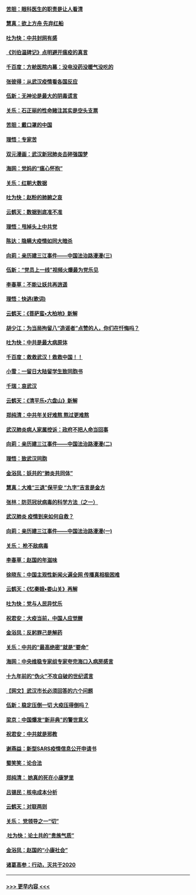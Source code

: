 #### [苦胆：眼科医生的职责是让人看清](../pages/nsc993/n11853840.md?t=02082322) 
#### [慧真：欲上方舟 先弃红船](../pages/nsc993/n11853483.md?t=02082322) 
#### [吐为快：中共封网有感](../pages/nsc993/n11852575.md?t=02082322) 
#### [《刘伯温碑记》点明避开瘟疫的真言](../pages/nsc993/n11852128.md?t=02082322) 
#### [千百度：方舱医院内幕：没电没药没暖气没吃的](../pages/nsc993/n11850211.md?t=02082322) 
#### [张彼得：从武汉疫情看各国反应](../pages/nsc993/n11850102.md?t=02082322) 
#### [伍新：无神论是最大的阴毒谎言](../pages/nsc993/n11846129.md?t=02082322) 
#### [关乐：石正丽的性命赌注其实是空头支票](../pages/nsc993/n11846109.md?t=02082322) 
#### [苦胆：戴口罩的中国](../pages/nsc993/n11845576.md?t=02082322) 
#### [理悟：专家苦](../pages/nsc993/n11845564.md?t=02082322) 
#### [双元漫画：武汉新冠肺炎击碎强国梦](../pages/nsc993/n11843320.md?t=02082322) 
#### [海网：党妈的“瘟心怀抱”](../pages/nsc993/n11840740.md?t=02082322) 
#### [关乐：红朝大数据](../pages/nsc993/n11840675.md?t=02082322) 
#### [吐为快：赵粉的肺腑之哀](../pages/nsc993/n11840618.md?t=02082322) 
#### [云鹤天：数据到底准不准](../pages/nsc993/n11840325.md?t=02082322) 
#### [理悟：甩掉头上中共党](../pages/nsc993/n11838826.md?t=02082322) 
#### [陈达：隐瞒大疫情如同大暗杀](../pages/nsc993/n11838771.md?t=02082322) 
#### [向莉：亲历建三江事件——中国法治路漫漫(三)](../pages/nsc993/n11831825.md?t=02082322) 
#### [伍新：“党员上一线”视频火爆最为党乐见](../pages/nsc993/n11838200.md?t=02082322) 
#### [李春草：不能让妖共再逍遥](../pages/nsc993/n11838102.md?t=02082322) 
#### [理悟：快逃(歌词)](../pages/nsc993/n11838083.md?t=02082322) 
#### [云鹤天：《菩萨蛮▪大柏地》新解](../pages/nsc993/n11838059.md?t=02082322) 
#### [胡少江：为当局拘留八“造谣者”点赞的人，你们在忏悔吗？](../pages/nsc993/n11836801.md?t=02082322) 
#### [吐为快：中共是最大病原体](../pages/nsc993/n11836748.md?t=02082322) 
#### [千百度：救救武汉！救救中国！！](../pages/nsc993/n11836145.md?t=02082322) 
#### [小雪：一留日大陆留学生致同胞书](../pages/nsc993/n11834624.md?t=02082322) 
#### [千瑞：哀武汉](../pages/nsc993/n11833647.md?t=02082322) 
#### [云鹤天：《清平乐▪六盘山》新解](../pages/nsc993/n11833611.md?t=02082322) 
#### [郑纯清：中共年关好难熬 熬过更难熬](../pages/nsc993/n11833489.md?t=02082322) 
#### [武汉肺炎病人家属控诉：政府不把人命当回事](../pages/nsc993/n11833205.md?t=02082322) 
#### [向莉：亲历建三江事件——中国法治路漫漫(二)](../pages/nsc993/n11829102.md?t=02082322) 
#### [理悟：致武汉同胞](../pages/nsc993/n11831522.md?t=02082322) 
#### [金浴凤：妖共的“肺炎共同体”](../pages/nsc993/n11829448.md?t=02082322) 
#### [慧真：大难“三退”保平安 “九字”吉言是金方](../pages/nsc993/n11829501.md?t=02082322) 
#### [张林：防范冠状病毒的科学方法（之一）](../pages/nsc993/n11828618.md?t=02082322) 
#### [武汉肺炎 疫情到来如何自救？](../pages/nsc993/n11827632.md?t=02082322) 
#### [向莉：亲历建三江事件——中国法治路漫漫(一)](../pages/nsc993/n11827190.md?t=02082322) 
#### [关乐： 枪不敌病毒](../pages/nsc993/n11826746.md?t=02082322) 
#### [李春草：赵国的年滋味](../pages/nsc993/n11826321.md?t=02082322) 
#### [徐晓东：中国主观性新闻火遍全网 传播真相极困难](../pages/nsc993/n11826508.md?t=02082322) 
#### [云鹤天：《忆秦娥▪娄山关》再解](../pages/nsc993/n11824682.md?t=02082322) 
#### [吐为快：党与人民异忧乐](../pages/nsc993/n11824660.md?t=02082322) 
#### [祝君安：大疫当前，中国人应觉醒](../pages/nsc993/n11821946.md?t=02082322) 
#### [金浴凤：反躬罪己是解药](../pages/nsc993/n11820280.md?t=02082322) 
#### [关乐：中共的“最高绝密”就是“要命”](../pages/nsc993/n11816946.md?t=02082322) 
#### [海网：中央维稳专家组专家夸完海口入病房感言](../pages/nsc993/n11815138.md?t=02082322) 
#### [十九年前的“伪火”不攻自破的世纪谎言](../pages/nsc993/n11813238.md?t=02082322) 
#### [【网文】武汉市长必须回答的六个问题](../pages/nsc993/n11813848.md?t=02082322) 
#### [伍新：稳定压倒一切 大疫压得倒吗？](../pages/nsc993/n11812634.md?t=02082322) 
#### [梁京：中国爆发“新非典”的警世意义](../pages/nsc993/n11812554.md?t=02082322) 
#### [祝君安：中共就是邪教](../pages/nsc993/n11812431.md?t=02082322) 
#### [谢燕益：新型SARS疫情信息公开申请书](../pages/nsc993/n11808840.md?t=02082322) 
#### [蜀笑笑：论合法](../pages/nsc993/n11808064.md?t=02082322) 
#### [郑纯清： 她真的死在小康梦里](../pages/nsc993/n11806623.md?t=02082322) 
#### [吕锡民：核电成本分析](../pages/nsc993/n11806284.md?t=02082322) 
#### [云鹤天：对联两则](../pages/nsc993/n11805957.md?t=02082322) 
#### [关乐： 党领导之一“切”](../pages/nsc993/n11804505.md?t=02082322) 
#### [ 吐为快：论土共的“贵族气质”](../pages/nsc993/n11804490.md?t=02082322) 
#### [金浴凤：赵国的“小康社会”](../pages/nsc993/n11804452.md?t=02082322) 
#### [诸葛高参：行动，灭共于2020](../pages/nsc993/n11804120.md?t=02082322) 

----
#### [ >>> 更早内容 <<< ](../indexes/nsc993-earlier.md)
